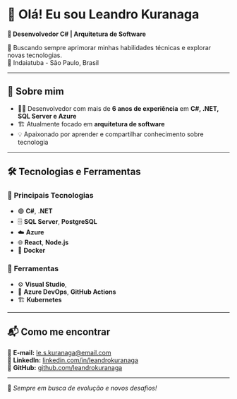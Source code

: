 # 👋 Olá! Eu sou Leandro Kuranaga

**🚀 Desenvolvedor C# | Arquitetura de Software**

🎯 Buscando sempre aprimorar minhas habilidades técnicas e explorar novas tecnologias.  
📍 Indaiatuba - São Paulo, Brasil

---

## 🚀 Sobre mim
- 👨‍💻 Desenvolvedor com mais de **6 anos de experiência** em **C#, .NET, SQL Server e Azure**  
- 🏗️ Atualmente focado em **arquitetura de software**  
- 💡 Apaixonado por aprender e compartilhar conhecimento sobre tecnologia  

---

## 🛠️ Tecnologias e Ferramentas

### 📌 **Principais Tecnologias**
- 🟣 **C#**, **.NET**
- 🗄️ **SQL Server**, **PostgreSQL**
- ☁️ **Azure**
- 🌐 **React**, **Node.js**
- 🐳 **Docker**

### 🔧 **Ferramentas**
- ⚙️ **Visual Studio**, 
- 🔁 **Azure DevOps**, **GitHub Actions**
- 🏗 **Kubernetes**

---


## 📬 Como me encontrar
📧 **E-mail:** [le.s.kuranaga@email.com](mailto:le.s.kuranaga@hotmail.com)  
🔗 **LinkedIn:** [linkedin.com/in/leandrokuranaga](https://www.linkedin.com/in/leandrokuranaga/)  
📌 **GitHub:** [github.com/leandrokuranaga](https://github.com/leandrokuranaga/)  

---

🚀 *Sempre em busca de evolução e novos desafios!*
